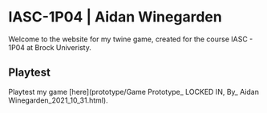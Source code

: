 # IASC-1P04 | Aidan Winegarden

Welcome to the website for my twine game, created for the course IASC - 1P04 at Brock Univeristy.

## Playtest

Playtest my game [here](prototype/Game Prototype_ LOCKED IN, By_ Aidan Winegarden_2021_10_31.html).
